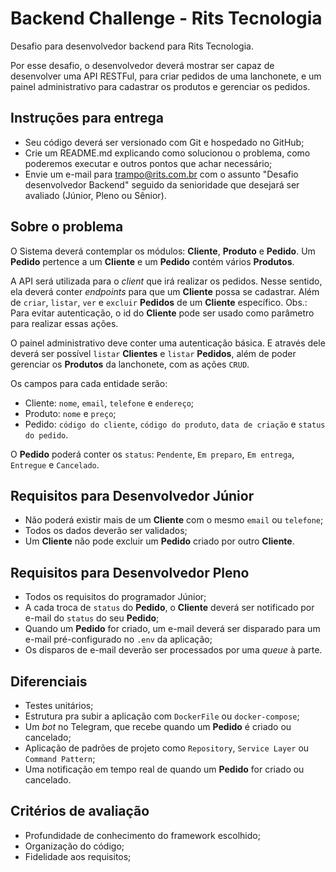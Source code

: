 # Backend Challenge - Rits Tecnologia
Desafio para desenvolvedor backend para Rits Tecnologia.

Por esse desafio, o desenvolvedor deverá mostrar ser capaz de desenvolver uma API RESTFul, para criar pedidos de uma lanchonete, e um painel administrativo para cadastrar os produtos e gerenciar os pedidos.

## Instruções para entrega
- Seu código deverá ser versionado com Git e hospedado no GitHub;
- Crie um README.md explicando como solucionou o problema, como poderemos executar e outros pontos que achar necessário;
- Envie um e-mail para trampo@rits.com.br com o assunto "Desafio desenvolvedor Backend" seguido da senioridade que desejará ser avaliado (Júnior, Pleno ou Sênior).

## Sobre o problema
O Sistema deverá contemplar os módulos: __Cliente__, __Produto__ e __Pedido__. Um __Pedido__ pertence a um __Cliente__ e um __Pedido__ contém vários __Produtos__.

A API será utilizada para o _client_ que irá realizar os pedidos. Nesse sentido, ela deverá conter _endpoints_ para que um __Cliente__ possa se cadastrar. Além de `criar`, `listar`, `ver` e `excluir` __Pedidos__ de um __Cliente__ específico. Obs.: Para evitar autenticação, o id do __Cliente__ pode ser usado como parâmetro para realizar essas ações.

O painel administrativo deve conter uma autenticação básica. E através dele deverá ser possível `listar` __Clientes__ e `listar` __Pedidos__, além de poder gerenciar os __Produtos__ da lanchonete, com as ações `CRUD`.

Os campos para cada entidade serão:
- Cliente: `nome`, `email`, `telefone` e `endereço`;
- Produto: `nome` e `preço`;
- Pedido: `código do cliente`, `código do produto`, `data de criação` e `status do pedido`.

O __Pedido__ poderá conter os `status`: `Pendente`, `Em preparo`, `Em entrega`, `Entregue` e `Cancelado`.

## Requisitos para Desenvolvedor Júnior
- Não poderá existir mais de um __Cliente__ com o mesmo `email` ou `telefone`;
- Todos os dados deverão ser validados;
- Um __Cliente__ não pode excluir um __Pedido__ criado por outro __Cliente__.

## Requisitos para Desenvolvedor Pleno
- Todos os requisitos do programador Júnior;
- A cada troca de `status` do __Pedido__, o __Cliente__ deverá ser notificado por e-mail do `status` do seu __Pedido__;
- Quando um __Pedido__ for criado, um e-mail deverá ser disparado para um e-mail pré-configurado no `.env` da aplicação;
- Os disparos de e-mail deverão ser processados por uma _queue_ à parte.

## Diferenciais
- Testes unitários;
- Estrutura pra subir a aplicação com `DockerFile` ou `docker-compose`;
- Um _bot_ no Telegram, que recebe quando um __Pedido__ é criado ou cancelado;
- Aplicação de padrões de projeto como `Repository`, `Service Layer` ou `Command Pattern`;
- Uma notificação em tempo real de quando um __Pedido__ for criado ou cancelado.

## Critérios de avaliação
- Profundidade de conhecimento do framework escolhido;
- Organização do código;
- Fidelidade aos requisitos;
